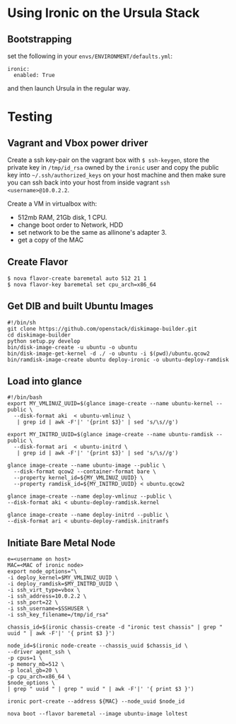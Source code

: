 Using Ironic on the Ursula Stack
====================

Bootstrapping
---------------------

set the following in your `envs/ENVIRONMENT/defaults.yml`:

```
ironic:
  enabled: True
```

and then launch Ursula in the regular way.


Testing
=======

Vagrant and Vbox power driver
-----------------------------

Create a ssh key-pair on the vagrant box with `$ ssh-keygen`, store the private key in `/tmp/id_rsa` owned by the `ironic` user and copy the public key into `~/.ssh/authorized_keys` on your host machine and then make sure you can ssh back into your host from inside vagrant `ssh <username>@10.0.2.2`.

Create a VM in virtualbox with:
* 512mb RAM, 21Gb disk, 1 CPU.
* change boot order to Network, HDD
* set network to be the same as allinone's adapter 3.
* get a copy of the MAC



Create Flavor
-------------

```
$ nova flavor-create baremetal auto 512 21 1
$ nova flavor-key baremetal set cpu_arch=x86_64
```

Get DIB and built Ubuntu Images
------------------------------------------------

```
#!/bin/sh
git clone https://github.com/openstack/diskimage-builder.git
cd diskimage-builder
python setup.py develop
bin/disk-image-create -u ubuntu -o ubuntu
bin/disk-image-get-kernel -d ./ -o ubuntu -i $(pwd)/ubuntu.qcow2
bin/ramdisk-image-create ubuntu deploy-ironic -o ubuntu-deploy-ramdisk
```

Load into glance
------------------------

```
#!/bin/bash
export MY_VMLINUZ_UUID=$(glance image-create --name ubuntu-kernel --public \
  --disk-format aki  < ubuntu-vmlinuz \
   | grep id | awk -F'|' '{print $3}' | sed 's/\s//g')

export MY_INITRD_UUID=$(glance image-create --name ubuntu-ramdisk --public \
  --disk-format ari  < ubuntu-initrd \
   | grep id | awk -F'|' '{print $3}' | sed 's/\s//g')

glance image-create --name ubuntu-image --public \
  --disk-format qcow2 --container-format bare \
  --property kernel_id=${MY_VMLINUZ_UUID} \
  --property ramdisk_id=${MY_INITRD_UUID} < ubuntu.qcow2

glance image-create --name deploy-vmlinuz --public \
--disk-format aki < ubuntu-deploy-ramdisk.kernel

glance image-create --name deploy-initrd --public \
--disk-format ari < ubuntu-deploy-ramdisk.initramfs
```

Initiate Bare Metal Node
-----------------------------------

```
e=<username on host>
MAC=<MAC of ironic node>
export node_options="\
-i deploy_kernel=$MY_VMLINUZ_UUID \
-i deploy_ramdisk=$MY_INITRD_UUID \
-i ssh_virt_type=vbox \
-i ssh_address=10.0.2.2 \
-i ssh_port=22 \
-i ssh_username=$SSHUSER \
-i ssh_key_filename=/tmp/id_rsa"

chassis_id=$(ironic chassis-create -d "ironic test chassis" | grep " uuid " | awk -F'|' '{ print $3 }')

node_id=$(ironic node-create --chassis_uuid $chassis_id \
--driver agent_ssh \
-p cpus=1 \
-p memory_mb=512 \
-p local_gb=20 \
-p cpu_arch=x86_64 \
$node_options \
| grep " uuid " | grep " uuid " | awk -F'|' '{ print $3 }')

ironic port-create --address ${MAC} --node_uuid $node_id

nova boot --flavor baremetal --image ubuntu-image loltest
```
